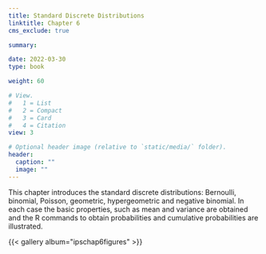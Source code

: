 ```yaml
---
title: Standard Discrete Distributions
linktitle: Chapter 6
cms_exclude: true

summary: 

date: 2022-03-30
type: book

weight: 60

# View.
#   1 = List
#   2 = Compact
#   3 = Card
#   4 = Citation
view: 3

# Optional header image (relative to `static/media/` folder).
header:
  caption: ""
  image: ""
---
```

 This chapter introduces the standard discrete distributions: Bernoulli, binomial, Poisson, geometric, hypergeometric and negative binomial. In each case the basic properties, such as mean and variance are obtained and the  R commands to obtain probabilities and cumulative probabilities are illustrated. 

<p>


{{< gallery album="ipschap6figures" >}}

